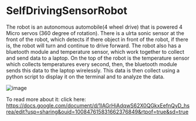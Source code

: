 # SelfDrivingSensorRobot

The robot is an autonomous automobile(4 wheel drive) that is powered 4 Micro servos (360 degree of rotation). There is a ulrta sonic sensor at the front of the robot, which detects if there object in front of the robot, if there is, the robot will turn and continue to drive forward. The robot also has a bluetooth module and temperature sensor, which work together to collect and send data to a laptop. On the top of the robot is the temperature sensor which collects temperatures every second, then, the bluetooth module sends this data to the laptop wirelessly. This data is then collect using a python script to display it on the terminal and to analyze the data. 

![image](https://github.com/ThePathOfLeastResistance/SelfDrivingSensorRobot/assets/127159112/e7ccbd2f-d86b-4053-9b20-cb6e953d718f)


To read more about it: click here: https://docs.google.com/document/d/1lAGrHiAdqwS62X0QGkxEefnQyD_hsrea/edit?usp=sharing&ouid=100847615831662376849&rtpof=true&sd=true

